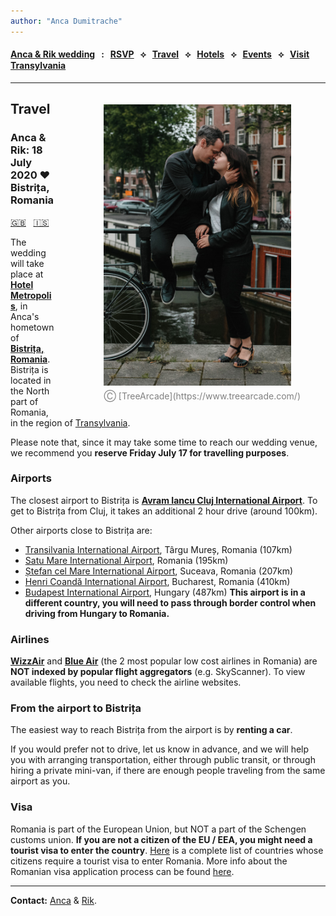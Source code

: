 ```yaml
---
author: "Anca Dumitrache"
---
```


<script src="https://use.fontawesome.com/4b6dfd67d9.js"></script>

#### [Anca & Rik wedding](./)  &nbsp; : &nbsp; [RSVP](https://forms.gle/nrNsmtP1qeaxgmD89)  &nbsp; &#10209; &nbsp;   [Travel](travel.html)  &nbsp; &#10209; &nbsp;  [Hotels](hotels.html)  &nbsp; &#10209; &nbsp;  [Events](events.html)  &nbsp; &#10209; &nbsp;  [Visit Transylvania](trip.html)



***

<figure style="float: right; margin-left: 80px; margin-bottom: 20px; margin-top: 20px">
<img src="AncaRik.jpg" width="300" />
<figcaption style="text-align: center; margin-top: 5px; color: gray;">&#9400; [TreeArcade](https://www.treearcade.com/)</figcaption>
</figure>

## Travel
### Anca & Rik: 18 July 2020 ❤️ Bistrița, Romania

[🇬🇧](https://anca-rik-wedding.github.io/travel) &nbsp; [🇮🇸](is/travel.html)

The wedding will take place at **[Hotel Metropolis](https://www.google.com/maps/place/Metropolis/@47.1272607,24.4966106,15z/data=!4m2!3m1!1s0x0:0x250b9cd755c23bf0?sa=X&ved=2ahUKEwjY_927vZnmAhUMUlAKHa9MDzgQ_BIwFHoECBoQCA)**, in Anca's hometown of **[Bistrița, Romania](https://en.wikipedia.org/wiki/Bistri%C8%9Ba)**. Bistrița is located in the North part of Romania, in the region of [Transylvania](https://en.wikipedia.org/wiki/Transylvania).

Please note that, since it may take some time to reach our wedding venue, we recommend you **reserve Friday July 17 for travelling purposes**.


### Airports

The closest airport to Bistrița is **[Avram Iancu Cluj International Airport](http://airportcluj.ro/?id_limba=2)**. To get to Bistrița from Cluj, it takes an additional 2 hour drive (around 100km).

Other airports close to Bistrița are:

* [Transilvania International Airport](https://www.aeroportultransilvania.ro/en/), Târgu Mureș, Romania (107km)
* [Satu Mare International Airport](https://www.aeroportulsatumare.ro/), Romania (195km)
* [Ștefan cel Mare International Airport](https://www.aeroportsuceava.ro/en/), Suceava, Romania (207km)
* [Henri Coandă International Airport](http://www.bucharestairports.ro/en), Bucharest, Romania (410km)
* [Budapest International Airport](https://www.bud.hu/en), Hungary (487km) **This airport is in a different country, you will need to pass through border control when driving from Hungary to Romania.**

### Airlines

**[WizzAir](https://wizzair.com/en-gb#/)** and **[Blue Air](https://www.blueairweb.com/en/gb/)** (the 2 most popular low cost airlines in Romania) are **NOT indexed by popular flight aggregators** (e.g. SkyScanner). To view available flights, you need to check the airline websites.

### From the airport to Bistrița

The easiest way to reach Bistrița from the airport is by **renting a car**.

If you would prefer not to drive, let us know in advance, and we will help you with arranging transportation, either through public transit, or through hiring a private mini-van, if there are enough people traveling from the same airport as you.

### Visa

Romania is part of the European Union, but NOT a part of the Schengen customs union. **If you are not a citizen of the EU / EEA, you might need a tourist visa to enter the country**. [Here](https://www.mae.ro/sites/default/files/file/anul_2019/2019_pdf/anexa_1_en.pdf) is a complete list of countries whose citizens require a tourist visa to enter Romania. More info about the Romanian visa application process can be found [here](https://www.mae.ro/en/node/18909).

***

**Contact:** [Anca](mailto:anca.dmtrch@gmail.com) & [Rik](mailto:rikkid6@gmail.com).
